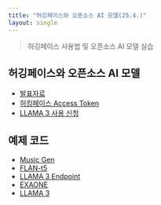 ```yaml
---
title: "허깅페이스와 오픈소스 AI 모델(25.4.)"
layout: single
---
```


> 허깅페이스 사용법 및 오픈소스 AI 모델 실습

## 허깅페이스와 오픈소스 AI 모델
* [발표자료][1-1]
* [허킹페이스 Access Token][1-2]
* [LLAMA 3 사용 신청][1-3]

## 예제 코드
* [Music Gen][2-1]
* [FLAN-t5][2-2]
* [LLAMA 3 Endpoint][2-3]
* [EXAONE][2-4]
* [LLAMA 3][2-5]

  
[1-1]: https://drive.google.com/file/d/1vu3695Iky3lOTqP00GbyhoQn5AdfVgTe/view?usp=drive_link
[1-2]: https://drive.google.com/file/d/177g1G1w8UvvRrSdyJi5ggmhGT1N5RsdP/view?usp=drive_link
[1-3]: https://drive.google.com/file/d/1GVn1EGIg0HAjbvcHyoUr0l_Fa7zXhmX2/view?usp=drive_link
[2-1]: https://colab.research.google.com/drive/1tLtUL-sQc71Yth5v1n-4vFor7e_HLsoy
[2-2]: https://colab.research.google.com/drive/1TIHzzlRtmUdEWJwCZfElEqFoeAniji6r
[2-3]: https://colab.research.google.com/drive/1BkJdT2dhiT4lzrYEzDPqi8RruD-rDv_a
[2-4]: https://colab.research.google.com/drive/1Dg7S4FA5IHNSrLTOtmPUIjzclUZZByED
[2-5]: https://colab.research.google.com/drive/1SzRW1mtOsE7MSlFRuyd429-EvyRq-Cg5

